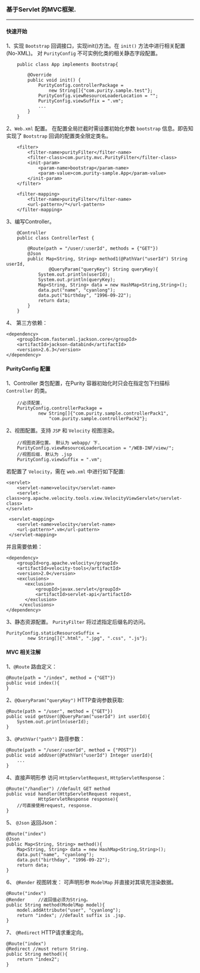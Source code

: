 ### 基于Servlet 的MVC框架.
---


<H4>快速开始</H4>
	
1、实现 `Bootstrap` 回调接口，实现init()方法。在 `init()` 方法中进行相关配置(No-XML)。 对 `PurityConfig` 不可实例化类的相关静态字段配置。


		public class App implements Bootstrap{

			@Override
			public void init() {
				PurityConfig.controllerPackage = 
					new String[]{"com.purity.sample.test"};
				PurityConfig.viewResourceLoaderLocation = "";
				PurityConfig.viewSuffix = ".vm";
				...									
			}
		}
 

2、`Web.xml` 配置。 在配置全局拦截时需设置初始化参数 `bootstrap` 信息。即告知实现了 `Bootstrap` 回调的配置类全限定类名。
	
		<filter>
			<filter-name>purityFilter</filter-name>
 			<filter-class>com.purity.mvc.PurityFilter</filter-class>
 			<init-param>
 				<param-name>bootstrap</param-name>
 				<param-value>com.purity-sample.App</param-value>
 			</init-param>
 		</filter>
 	
		<filter-mapping>
			<filter-name>purityFilter</filter-name>
			<url-pattern>/*</url-pattern>
		</filter-mapping>
	
3、编写Controller。

		@Controller
		public class ControllerTest {
			
			@Route(path = "/user/:userId", methods = {"GET"})
			@Json
			public Map<String, String> method1(@PathVar("userId") String userId, 
					@QueryParam("queryKey") String queryKey){
				System.out.println(userId);
				System.out.println(queryKey);
				Map<String, String> data = new HashMap<String,String>();
				data.put("name", "cyanlong");
				data.put("birthday", "1996-09-22");
				return data;
			}
		}


4、 第三方依赖：
	
	<dependency>
		<groupId>com.fasterxml.jackson.core</groupId>
		<artifactId>jackson-databind</artifactId>
		<version>2.6.3</version>
	</dependency> 

<H4>PurityConfig 配置</H4>

1、Controller 类包配置，在Purity 容器初始化时只会在指定包下扫描标 `Controller` 的类。
		
		//必须配置.
		PurityConfig.controllerPackage = 
				new String[]{"com.purity.sample.controllerPack1", 
					"com.purity.sample.controllerPack2"};

2、视图配置。支持 `JSP` 和 `Velocity` 视图渲染。
	
		//视图资源位置。 默认为 webapp/ 下.
		PurityConfig.viewResourceLoaderLocation = "/WEB-INF/view/";
		//视图后缀. 默认为 .jsp
		PurityConfig.viewSuffix = ".vm";

若配置了 `Velocity`，需在 `web.xml` 中进行如下配置:
		
	<servlet>
        <servlet-name>velocity</servlet-name>
        <servlet-class>org.apache.velocity.tools.view.VelocityViewServlet</servlet-class>
	</servlet>

	 <servlet-mapping>
	 	<servlet-name>velocity</servlet-name>
	 	<url-pattern>*.vm</url-pattern>
	 </servlet-mapping>

 并且需要依赖：

	<dependency>
		<groupId>org.apache.velocity</groupId>
		<artifactId>velocity-tools</artifactId>
		<version>2.0</version>
		<exclusions>  
           <exclusion>  
               <groupId>javax.servlet</groupId>  
               <artifactId>servlet-api</artifactId>  
           </exclusion>  
   		 </exclusions>
	</dependency>

3、静态资源配置。 `PurityFilter` 将过滤指定后缀名的访问。
		
	PurityConfig.staticResourceSuffix = 
			new String[]{".html", ".jpg", ".css", ".js"};



<H4>MVC 相关注解</H4>

1、`@Route` 路由定义：
	
	@Route(path = "/index", method = {"GET"})
	public void index(){
	}

2、`@QueryParam("queryKey")` HTTP查询参数获取:
	
	@Route(path = "/user", method = {"GET"})
	public void getUser(@QueryParam("userId") int userId){
		System.out.println(userId);
	}

3、`@PathVar("path")` 路径参数：
	
	@Route(path = "/user/:userId", method = {"POST"})
	public void addUser(@PathVar("userId") Integer userId){
		...
	}

4、直接声明形参 访问 `HttpServletRequest`, `HttpServletResponse`：

	@Route("/handler") //default GET method
	public void handler(HttpServletRequest request, 
				HttpServletResponse response){
		//可直接使用request, response.
	}


5、 `@Json` 返回Json：
	
	@Route("index")
	@Json
	public Map<String, String> method(){
		Map<String, String> data = new HashMap<String,String>();
		data.put("name", "cyanlong");
		data.put("birthday", "1996-09-22");
		return data;
	}

6、 `@Render` 视图转发： 可声明形参 `ModelMap` 并直接对其填充渲染数据。 
	
	@Route("index")
	@Render    	//返回值必须为String。
	public String method(ModelMap model){
		model.addAttribute("user", "cyanlong");
		return "index"; //default suffix is .jsp.
	}

7、 `@Redirect` HTTP请求重定向。
	
	@Route("index")
	@Redirect //must return String.
	public String method(){
		return "index2";	
	} 


	
